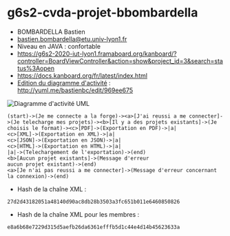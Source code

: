 # g6s2-cvda-projet-bbombardella

- BOMBARDELLA Bastien
- bastien.bombardella@etu.univ-lyon1.fr
- Niveau en JAVA : confortable
- https://g6s2-2020-iut-lyon1.framaboard.org/kanboard/?controller=BoardViewController&action=show&project_id=3&search=status%3Aopen
- https://docs.kanboard.org/fr/latest/index.html
- [Edition du diagramme d'activité](http://yuml.me/bastienbc/edit/969ee675) : http://yuml.me/bastienbc/edit/969ee675

![Diagramme d'activité UML](https://yuml.me/bastienbc/969ee675.png)

```
(start)->(Je me connecte a la forge)-><a>[J'ai reussi a me connecter]->(Je telecharge mes projets)-><b>[Il y a des projets existants]->(Je choisis le format)-><c>[PDF]->(Exportation en PDF)->|a|
<c>[XML]->(Exportation en XML)->|a|
<c>[JSON]->(Exportation en JSON)->|a|
<c>[HTML]->(Exportation en HTML)->|a|
|a|->(Telechargement de l'exportation)->(end)
<b>[Aucun projet existants]->(Message d'erreur
aucun projet existant)->(end)
<a>[Je n'ai pas reussi a me connecter]->(Message d'erreur concernant la connexion)->(end)
```

- Hash de la chaîne XML :

```
27d2d43182051a48140d90ac8db28b3503a3fc651b011e6460850826
```

- Hash de la chaîne XML pour les membres :

```
e8a6b68e7229d315d5aefb26da6361efffb5d1c44e4d14b45623633a
```